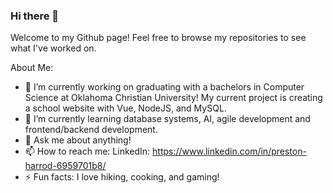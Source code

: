 ### Hi there 👋


Welcome to my Github page! Feel free to browse my repositories to see what I've worked on.

About Me:
- 🔭 I’m currently working on graduating with a bachelors in Computer Science at Oklahoma Christian University!
      My current project is creating a school website with Vue, NodeJS, and MySQL.
- 🌱 I’m currently learning database systems, AI, agile development and frontend/backend development.
- 💬 Ask me about anything!
- 📫 How to reach me: LinkedIn: https://www.linkedin.com/in/preston-harrod-6959701b8/
- ⚡ Fun facts: I love hiking, cooking, and gaming!
